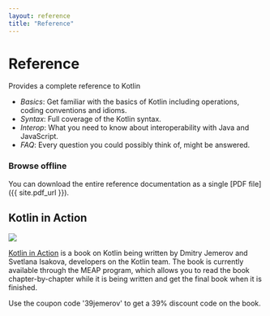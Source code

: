 ```yaml
---
layout: reference
title: "Reference"
---
```


# Reference

Provides a complete reference to Kotlin

* *Basics*: Get familiar with the basics of Kotlin including operations, coding conventions and idioms.
* *Syntax*: Full coverage of the Kotlin syntax.
* *Interop*: What you need to know about interoperability with Java and JavaScript.
* *FAQ*: Every question you could possibly think of, might be answered.

### Browse offline
You can download the entire reference documentation as a single [PDF file]({{ site.pdf_url }}).

## Kotlin in Action

   <a href="https://manning.com/books/kotlin-in-action"><img src="{{ site.baseurl }}/assets/images/Jemerov-Kotlin-MEAP-HI.png"></a>

[Kotlin in Action](https://manning.com/books/kotlin-in-action) is a book on Kotlin being written by Dmitry Jemerov and Svetlana Isakova,
developers on the Kotlin team. The book is currently available through the MEAP program, which allows you to read the book
chapter-by-chapter while it is being written and get the final book when it is finished.

Use the coupon code '39jemerov' to get a 39% discount code on the book.
